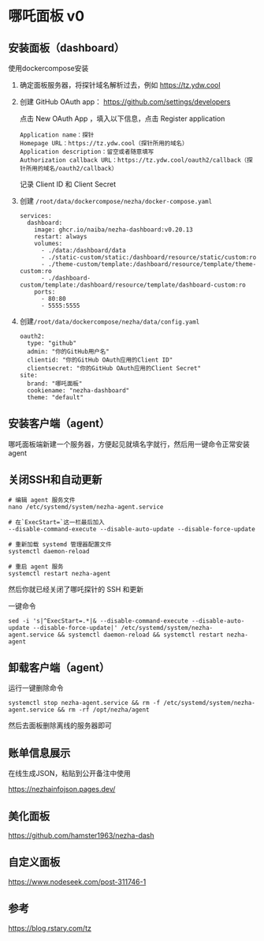 # 哪吒面板 v0

## 安装面板（dashboard）

使用dockercompose安装

1. 确定面板服务器，将探针域名解析过去，例如 https://tz.ydw.cool

2. 创建 GitHub OAuth app： https://github.com/settings/developers

   点击 New OAuth App ，填入以下信息，点击 Register application

   ```
   Application name：探针
   Homepage URL：https://tz.ydw.cool（探针所用的域名）
   Application description：留空或者随意填写
   Authorization callback URL：https://tz.ydw.cool/oauth2/callback（探针所用的域名/oauth2/callback）
   ```

   记录 Client ID 和 Client Secret

3. 创建 `/root/data/dockercompose/nezha/docker-compose.yaml`

   ```
   services:
     dashboard:
       image: ghcr.io/naiba/nezha-dashboard:v0.20.13
       restart: always
       volumes:
         - ./data:/dashboard/data
         - ./static-custom/static:/dashboard/resource/static/custom:ro
         - ./theme-custom/template:/dashboard/resource/template/theme-custom:ro
         - ./dashboard-custom/template:/dashboard/resource/template/dashboard-custom:ro
       ports:
         - 80:80
         - 5555:5555
   ```

4. 创建`/root/data/dockercompose/nezha/data/config.yaml`

   ```
   oauth2:
     type: "github"
     admin: "你的GitHub用户名"
     clientid: "你的GitHub OAuth应用的Client ID"
     clientsecret: "你的GitHub OAuth应用的Client Secret"
   site:
     brand: "哪吒面板"
     cookiename: "nezha-dashboard"
     theme: "default"
   ```



## 安装客户端（agent）

哪吒面板端新建一个服务器，方便起见就填名字就行，然后用一键命令正常安装 agent



## 关闭SSH和自动更新

```
# 编辑 agent 服务文件
nano /etc/systemd/system/nezha-agent.service

# 在`ExecStart=`这一栏最后加入
--disable-command-execute --disable-auto-update --disable-force-update

# 重新加载 systemd 管理器配置文件
systemctl daemon-reload

# 重启 agent 服务
systemctl restart nezha-agent
```

然后你就已经关闭了哪吒探针的 SSH 和更新



一键命令

```
sed -i 's|^ExecStart=.*|& --disable-command-execute --disable-auto-update --disable-force-update|' /etc/systemd/system/nezha-agent.service && systemctl daemon-reload && systemctl restart nezha-agent
```



## 卸载客户端（agent）

运行一键删除命令

```
systemctl stop nezha-agent.service && rm -f /etc/systemd/system/nezha-agent.service && rm -rf /opt/nezha/agent
```

然后去面板删除离线的服务器即可



## 账单信息展示

在线生成JSON，粘贴到公开备注中使用

https://nezhainfojson.pages.dev/



## 美化面板

https://github.com/hamster1963/nezha-dash



## 自定义面板

https://www.nodeseek.com/post-311746-1



## 参考

https://blog.rstary.com/tz
